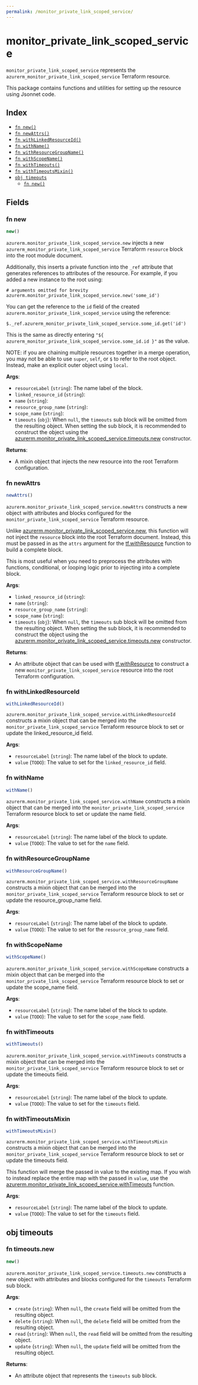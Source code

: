 ```yaml
---
permalink: /monitor_private_link_scoped_service/
---
```


# monitor_private_link_scoped_service

`monitor_private_link_scoped_service` represents the `azurerm_monitor_private_link_scoped_service` Terraform resource.



This package contains functions and utilities for setting up the resource using Jsonnet code.


## Index

* [`fn new()`](#fn-new)
* [`fn newAttrs()`](#fn-newattrs)
* [`fn withLinkedResourceId()`](#fn-withlinkedresourceid)
* [`fn withName()`](#fn-withname)
* [`fn withResourceGroupName()`](#fn-withresourcegroupname)
* [`fn withScopeName()`](#fn-withscopename)
* [`fn withTimeouts()`](#fn-withtimeouts)
* [`fn withTimeoutsMixin()`](#fn-withtimeoutsmixin)
* [`obj timeouts`](#obj-timeouts)
  * [`fn new()`](#fn-timeoutsnew)

## Fields

### fn new

```ts
new()
```


`azurerm.monitor_private_link_scoped_service.new` injects a new `azurerm_monitor_private_link_scoped_service` Terraform `resource`
block into the root module document.

Additionally, this inserts a private function into the `_ref` attribute that generates references to attributes of the
resource. For example, if you added a new instance to the root using:

    # arguments omitted for brevity
    azurerm.monitor_private_link_scoped_service.new('some_id')

You can get the reference to the `id` field of the created `azurerm.monitor_private_link_scoped_service` using the reference:

    $._ref.azurerm_monitor_private_link_scoped_service.some_id.get('id')

This is the same as directly entering `"${ azurerm_monitor_private_link_scoped_service.some_id.id }"` as the value.

NOTE: if you are chaining multiple resources together in a merge operation, you may not be able to use `super`, `self`,
or `$` to refer to the root object. Instead, make an explicit outer object using `local`.

**Args**:
  - `resourceLabel` (`string`): The name label of the block.
  - `linked_resource_id` (`string`): 
  - `name` (`string`): 
  - `resource_group_name` (`string`): 
  - `scope_name` (`string`): 
  - `timeouts` (`obj`):  When `null`, the `timeouts` sub block will be omitted from the resulting object. When setting the sub block, it is recommended to construct the object using the [azurerm.monitor_private_link_scoped_service.timeouts.new](#fn-monitorprivatelinkscopedservicetimeoutsnew) constructor.

**Returns**:
- A mixin object that injects the new resource into the root Terraform configuration.


### fn newAttrs

```ts
newAttrs()
```


`azurerm.monitor_private_link_scoped_service.newAttrs` constructs a new object with attributes and blocks configured for the `monitor_private_link_scoped_service`
Terraform resource.

Unlike [azurerm.monitor_private_link_scoped_service.new](#fn-monitorprivatelinkscopedservicenew), this function will not inject the `resource`
block into the root Terraform document. Instead, this must be passed in as the `attrs` argument for the
[tf.withResource](https://github.com/tf-libsonnet/core/tree/main/docs#fn-withresource) function to build a complete block.

This is most useful when you need to preprocess the attributes with functions, conditional, or looping logic prior to
injecting into a complete block.

**Args**:
  - `linked_resource_id` (`string`): 
  - `name` (`string`): 
  - `resource_group_name` (`string`): 
  - `scope_name` (`string`): 
  - `timeouts` (`obj`):  When `null`, the `timeouts` sub block will be omitted from the resulting object. When setting the sub block, it is recommended to construct the object using the [azurerm.monitor_private_link_scoped_service.timeouts.new](#fn-monitorprivatelinkscopedservicetimeoutsnew) constructor.

**Returns**:
  - An attribute object that can be used with [tf.withResource](https://github.com/tf-libsonnet/core/tree/main/docs#fn-withresource) to construct a new `monitor_private_link_scoped_service` resource into the root Terraform configuration.


### fn withLinkedResourceId

```ts
withLinkedResourceId()
```

`azurerm.monitor_private_link_scoped_service.withLinkedResourceId` constructs a mixin object that can be merged into the `monitor_private_link_scoped_service`
Terraform resource block to set or update the linked_resource_id field.



**Args**:
  - `resourceLabel` (`string`): The name label of the block to update.
  - `value` (`TODO`): The value to set for the `linked_resource_id` field.


### fn withName

```ts
withName()
```

`azurerm.monitor_private_link_scoped_service.withName` constructs a mixin object that can be merged into the `monitor_private_link_scoped_service`
Terraform resource block to set or update the name field.



**Args**:
  - `resourceLabel` (`string`): The name label of the block to update.
  - `value` (`TODO`): The value to set for the `name` field.


### fn withResourceGroupName

```ts
withResourceGroupName()
```

`azurerm.monitor_private_link_scoped_service.withResourceGroupName` constructs a mixin object that can be merged into the `monitor_private_link_scoped_service`
Terraform resource block to set or update the resource_group_name field.



**Args**:
  - `resourceLabel` (`string`): The name label of the block to update.
  - `value` (`TODO`): The value to set for the `resource_group_name` field.


### fn withScopeName

```ts
withScopeName()
```

`azurerm.monitor_private_link_scoped_service.withScopeName` constructs a mixin object that can be merged into the `monitor_private_link_scoped_service`
Terraform resource block to set or update the scope_name field.



**Args**:
  - `resourceLabel` (`string`): The name label of the block to update.
  - `value` (`TODO`): The value to set for the `scope_name` field.


### fn withTimeouts

```ts
withTimeouts()
```

`azurerm.monitor_private_link_scoped_service.withTimeouts` constructs a mixin object that can be merged into the `monitor_private_link_scoped_service`
Terraform resource block to set or update the timeouts field.



**Args**:
  - `resourceLabel` (`string`): The name label of the block to update.
  - `value` (`TODO`): The value to set for the `timeouts` field.


### fn withTimeoutsMixin

```ts
withTimeoutsMixin()
```

`azurerm.monitor_private_link_scoped_service.withTimeoutsMixin` constructs a mixin object that can be merged into the `monitor_private_link_scoped_service`
Terraform resource block to set or update the timeouts field.

This function will merge the passed in value to the existing map. If you wish
to instead replace the entire map with the passed in `value`, use the [azurerm.monitor_private_link_scoped_service.withTimeouts](TODO)
function.


**Args**:
  - `resourceLabel` (`string`): The name label of the block to update.
  - `value` (`TODO`): The value to set for the `timeouts` field.


## obj timeouts



### fn timeouts.new

```ts
new()
```


`azurerm.monitor_private_link_scoped_service.timeouts.new` constructs a new object with attributes and blocks configured for the `timeouts`
Terraform sub block.



**Args**:
  - `create` (`string`):  When `null`, the `create` field will be omitted from the resulting object.
  - `delete` (`string`):  When `null`, the `delete` field will be omitted from the resulting object.
  - `read` (`string`):  When `null`, the `read` field will be omitted from the resulting object.
  - `update` (`string`):  When `null`, the `update` field will be omitted from the resulting object.

**Returns**:
  - An attribute object that represents the `timeouts` sub block.
